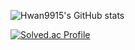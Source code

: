 

<!--
**Hwan9915/Hwan9915** is a ✨ _special_ ✨ repository because its `README.md` (this file) appears on your GitHub profile.

Here are some ideas to get you started:

- 🔭 I’m currently working on ...
- 🌱 I’m currently learning ...
- 👯 I’m looking to collaborate on ...
- 🤔 I’m looking for help with ...
- 💬 Ask me about ...
- 📫 How to reach me: ...
- 😄 Pronouns: ...
- ⚡ Fun fact: ...
-->

![Hwan9915's GitHub stats](https://github-readme-stats.vercel.app/api?username=Hwan9915&show_icons=true&theme=radical)

[![Solved.ac Profile](http://mazassumnida.wtf/api/v2/generate_badge?boj=cubic0915)](https://solved.ac/cubic0915/)